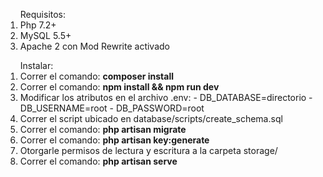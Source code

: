 <ol type="inherit">Requisitos:
    <li>Php 7.2+</li>
    <li>MySQL 5.5+</li>
    <li>Apache 2 con Mod Rewrite activado</li>
</ol>

<ol type=”A”>Instalar: 
  <li>Correr el comando: <strong>composer install</strong></li>
  <li>Correr el comando: <strong>npm install && npm run dev</strong></li>
  <li>Modificar los atributos en el archivo .env:
  			- DB_DATABASE=directorio
            - DB_USERNAME=root
            - DB_PASSWORD=root 
  </li>
  <li>Correr el script ubicado en database/scripts/create_schema.sql</li>
  <li>Correr el comando: <strong>php artisan migrate</strong></li>
  <li>Correr el comando: <strong>php artisan key:generate</strong></li>
  <li>Otorgarle permisos de lectura y escritura a la carpeta storage/</li>
  <li>Correr el comando: <strong>php artisan serve</strong></li>
</ol>

